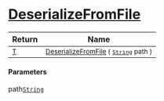 # [DeserializeFromFile](./NetCoreSerializationHelper-100664138.md)



| Return | Name | 
| --- | --- | 
| <sub>[T](./NetCoreSerializationHelper-100664138.md)</sub>| <sub>[DeserializeFromFile](./NetCoreSerializationHelper-100664138.md) ( [`String`](https://docs.microsoft.com/en-us/dotnet/api/System.String) path )</sub>| <br>


#### Parameters
 path[`String`](https://docs.microsoft.com/en-us/dotnet/api/System.String)